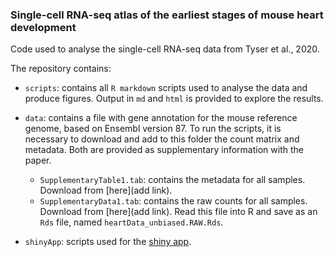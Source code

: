 ### Single-cell RNA-seq atlas of the earliest stages of mouse heart development

Code used to analyse the single-cell RNA-seq data from Tyser et al., 2020.

The repository contains:

- `scripts`: contains all `R markdown` scripts used to analyse the data and produce figures. Output in `md` and `html` is provided to explore the results.

- `data`:  contains a file with gene annotation for the mouse reference genome, based on Ensembl version 87. To run the scripts, it is necessary to download and add to this folder the count matrix and metadata. Both are provided as supplementary information with the paper.
    + `SupplementaryTable1.tab`: contains the metadata for all samples. Download from [here](add link).
    + `SupplementaryData1.tab`: contains the raw counts for all samples. Download from [here](add link). Read this file into R and save as an `Rds` file, named `heartData_unbiased.RAW.Rds`.

- `shinyApp`: scripts used for the [shiny app](https://marionilab.cruk.cam.ac.uk/heartAtlas/).
